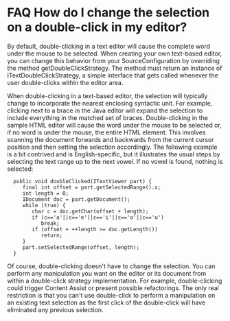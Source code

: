 

FAQ How do I change the selection on a double-click in my editor?
=================================================================

By default, double-clicking in a text editor will cause the complete word under the mouse to be selected. When creating your own text-based editor, you can change this behavior from your SourceConfiguration by overriding the method getDoubleClickStrategy. The method must return an instance of ITextDoubleClickStrategy, a simple interface that gets called whenever the user double-clicks within the editor area.

  
When double-clicking in a text-based editor, the selection will typically change to incorporate the nearest enclosing syntactic unit. For example, clicking next to a brace in the Java editor will expand the selection to include everything in the matched set of braces. Double-clicking in the sample HTML editor will cause the word under the mouse to be selected or, if no word is under the mouse, the entire HTML element. This involves scanning the document forwards and backwards from the current cursor position and then setting the selection accordingly. The following example is a bit contrived and is English-specific, but it illustrates the usual steps by selecting the text range up to the next vowel. If no vowel is found, nothing is selected:

      public void doubleClicked(ITextViewer part) {
         final int offset = part.getSelectedRange().x;
         int length = 0;
         IDocument doc = part.getDocument();
         while (true) {
            char c = doc.getChar(offset + length);
            if (c=='a'||c=='e'||c=='i'||c=='o'||c=='u')
               break;
            if (offset + ++length >= doc.getLength())
               return;
         }
         part.setSelectedRange(offset, length);
      }

  
Of course, double-clicking doesn't have to change the selection. You can perform any manipulation you want on the editor or its document from within a double-click strategy implementation. For example, double-clicking could trigger Content Assist or present possible refactorings. The only real restriction is that you can't use double-click to perform a manipulation on an existing text selection as the first click of the double-click will have eliminated any previous selection.

